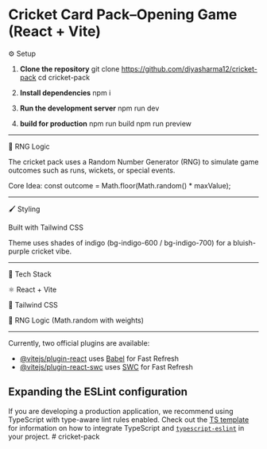 # Cricket Card Pack–Opening Game (React + Vite)

⚙️ Setup

1. **Clone the repository**
git clone https://github.com/diyasharma12/cricket-pack
cd cricket-pack

2. **Install dependencies**
npm i

3. **Run the development server**
npm run dev

4. **build for production**
npm run build
npm run preview


---------------------------------------------------


🎲 RNG Logic

The cricket pack uses a Random Number Generator (RNG) to simulate game outcomes such as runs, wickets, or special events.

Core Idea:
const outcome = Math.floor(Math.random() * maxValue);



---------------------------------------------------

🖌️ Styling

Built with Tailwind CSS

Theme uses shades of indigo (bg-indigo-600 / bg-indigo-700) for a bluish-purple cricket vibe.



---------------------------------------------------

🚀 Tech Stack

⚛️ React + Vite

🎨 Tailwind CSS

🔀 RNG Logic (Math.random with weights)


---------------------------------------------------


Currently, two official plugins are available:

- [@vitejs/plugin-react](https://github.com/vitejs/vite-plugin-react/blob/main/packages/plugin-react) uses [Babel](https://babeljs.io/) for Fast Refresh
- [@vitejs/plugin-react-swc](https://github.com/vitejs/vite-plugin-react/blob/main/packages/plugin-react-swc) uses [SWC](https://swc.rs/) for Fast Refresh

## Expanding the ESLint configuration

If you are developing a production application, we recommend using TypeScript with type-aware lint rules enabled. Check out the [TS template](https://github.com/vitejs/vite/tree/main/packages/create-vite/template-react-ts) for information on how to integrate TypeScript and [`typescript-eslint`](https://typescript-eslint.io) in your project.
#   c r i c k e t - p a c k 
 
 
